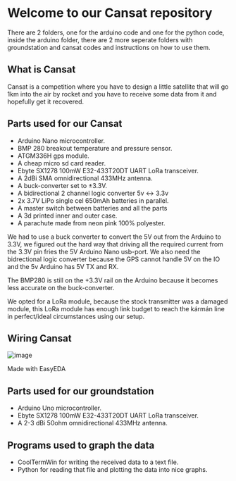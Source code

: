 # Welcome to our Cansat repository

There are 2 folders, one for the arduino code and one for the python code, inside the arduino folder, there are 2 more seperate folders with groundstation and cansat codes and instructions on how to use them.

## What is Cansat

Cansat is a competition where you have to design a little satellite that will go 1km into the air by rocket and you have to receive some data from it and hopefully get it recovered.

## Parts used for our Cansat

- Arduino Nano microcontroller.
- BMP 280 breakout temperature and pressure sensor.
- ATGM336H gps module.
- A cheap micro sd card reader.
- Ebyte SX1278 100mW E32-433T20DT UART LoRa transceiver.
- A 2dBi SMA omnidirectional 433MHz antenna.
- A buck-converter set to ±3.3V. 
- A bidirectional 2 channel logic converter 5v <-> 3.3v 
- 2x 3.7V LiPo single cel 650mAh batteries in parallel.
- A master switch between batteries and all the parts
- A 3d printed inner and outer case.
- A parachute made from neon pink 100% polyester.

We had to use a buck converter to convert the 5V out from the Arduino to 3.3V, we figured out the hard way that driving all the required current from the 3.3V pin fries the 5V Arduino Nano usb-port. We also need the bidrectional logic converter because the GPS cannot handle 5V on the IO and the 5v Arduino has 5V TX and RX.

The BMP280 is still on the +3.3V rail on the Arduino because it becomes less accurate on the buck-converter. 

We opted for a LoRa module, because the stock transmitter was a damaged module, this LoRa module has enough link budget to reach the kármán line in perfect/ideal circumstances using our setup.

## Wiring Cansat

![image](https://user-images.githubusercontent.com/25268098/122787959-244f7500-d2b6-11eb-8cbb-a8cf2479c12b.png)

Made with EasyEDA

## Parts used for our groundstation

- Arduino Uno microcontroller.
- Ebyte SX1278 100mW E32-433T20DT UART LoRa transceiver.
- A 2-3 dBi 50ohm omnidirectional 433MHz antenna.

## Programs used to graph the data

- CoolTermWin for writing the received data to a text file.
- Python for reading that file and plotting the data into nice graphs.
